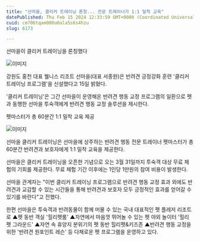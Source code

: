 ```yaml
---
title: "선마을, 클리커 트레이닝 론칭... 전문 트레이너가 1:1 밀착 교육"
datePublished: Thu Feb 15 2024 12:33:59 GMT+0000 (Coordinated Universal Time)
cuid: cm706tqam000u0ala5s6s4hzu
slug: 6173

---
```



선마을이 클리커 트레이닝을 론칭했다

![이미지](https://cdn.hashnode.com/res/hashnode/image/upload/v1739260547284/e271c7b9-431d-4d34-a999-b7fd5e240427.jpeg)

강원도 홍천 대표 웰니스 리조트 선마을(대표 서종원)은 반려견 긍정강화 훈련 '클리커 트레이닝 프로그램'을 신설했다고 15일 밝혔다.

'클리커 트레이닝'은 그간 선마을이 운영해온 반려견 행동 교정 프로그램의 일환으로 펫과 동행한 선마을 투숙객에게 반려견 행동 교정 솔루션을 제시한다.

펫마스터가 총 60분간 1:1 밀착 교육 제공

![이미지](https://cdn.hashnode.com/res/hashnode/image/upload/v1739260549595/5bdf3f7d-cd3a-4c8e-aba0-4c4e68d5e579.jpeg)

선마을 클리커 트레이닝은 선마을에 상주하는 반려견 행동 전문 트레이너 펫마스터가 총 60분간 반려견과 보호자에게 1:1 밀착 교육을 제공한다.

선마을은 클리커 트레이닝을 오픈한 기념으로 오는 3월 31일까지 투숙객 대상 무료 체험의 기회를 제공한다. 무료 체험 기간 이후에는 1인당 1만원의 참여 비용이 발생한다.

선마을 관계자는 "이번 클리커 트레이닝 프로그램으로 반려견 행동 교정 효과 외에도 반려견과 교감할 수 있는 시간들을 통해 반려견과 보호자 모두 긍정적인 효과를 얻어갈 수 있기를 바란다"고 전했다.

한편 선마을은 투숙객과 반려동물이 함께 머물 수 있는 국내 대표적인 펫 플레저 리조트로 ▲펫 동반 객실 '힐리펫룸' ▲자연에서 마음껏 뛰어놀 수 있는 펫 야외 놀이터 '힐리펫 그라운드' ▲자연 속 휴양지 분위기의 펫 동반 힐리펫&키즈존 ▲반려견 행동 교정을 위한 '반려견 원포인트 레슨' 등 다채로운 펫 프로그램을 운영하고 있다.
